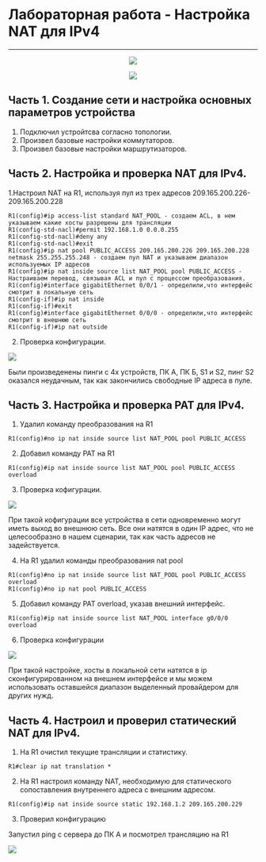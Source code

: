 # Лабораторная работа - Настройка NAT для IPv4
_ _ _
<p align="center">
<image src="https://github.com/LLlMEJIb87/OTUS-learning/blob/master/20.%20NAT/LAB_shema_seti.PNG">
</p>
  

<p align="center">
<image src="https://github.com/LLlMEJIb87/OTUS-learning/blob/master/20.%20NAT/LAB_tablica_adresacii.PNG">
</p>
  
## Часть 1. Создание сети и настройка основных параметров устройства
1. Подключил устройтсва согласно топологии.
2. Произвел базовые настройки коммутаторов.
3. Произвел базовые настройки маршрутизаторов.
  
## Часть 2. Настройка и проверка NAT для IPv4.
1.Настроил NAT на R1, используя пул из трех адресов 209.165.200.226-209.165.200.228
```
R1(config)#ip access-list standard NAT_POOL - создаем ACL, в нем указываем какие хосты разрешены для трансляции
R1(config-std-nacl)#permit 192.168.1.0 0.0.0.255
R1(config-std-nacl)#deny any 
R1(config-std-nacl)#exit 
R1(config)#ip nat pool PUBLIC_ACCESS 209.165.200.226 209.165.200.228 netmask 255.255.255.248 - создаем пул NAT и указываем диапазон используемых IP адресов
R1(config)#ip nat inside source list NAT_POOL pool PUBLIC_ACCESS - Настраиваем перевод, связывая ACL и пул с процессом преобразования.
R1(config)#interface gigabitEthernet 0/0/1 - определили,что интерфейс смотрит в локальную сеть
R1(config-if)#ip nat inside 
R1(config-if)#exit
R1(config)#interface gigabitEthernet 0/0/0 - определили,что интерфейс смотрит в внешнюю сеть
R1(config-if)#ip nat outside 
```
2. Проверка конфигурации.
  
<image src="https://github.com/LLlMEJIb87/OTUS-learning/blob/master/20.%20NAT/LAB_NAT_translation1.PNG">

Были произведенены пинги с 4х устройств, ПК А, ПК Б, S1 и S2, пинг S2 оказался неудачным, так как закончились свободные IP адреса в пуле.
  
## Часть 3. Настройка и проверка PAT для IPv4.
1. Удалил команду преобразования на R1
```
R1(config)#no ip nat inside source list NAT_POOL pool PUBLIC_ACCESS
```
2. Добавил команду PAT на R1
```
R1(config)#ip nat inside source list NAT_POOL pool PUBLIC_ACCESS overload
```
3. Проверка кофигурации.
  
<image src="https://github.com/LLlMEJIb87/OTUS-learning/blob/master/20.%20NAT/LAB_PAT_translation.PNG">

При такой кофигурации все устройства в сети одновременно могут иметь выход во внешнюю сеть. Все они натятся в один IP адрес, что не целесообразно в нашем сценарии, так как часть адресов не задействуется.
  
4. На R1 удалил команды преобразования nat pool
```
R1(config)#no ip nat inside source list NAT_POOL pool PUBLIC_ACCESS overload 
R1(config)#no ip nat pool PUBLIC_ACCESS
```
5. Добавил команду PAT overload, указав внешний интерфейс.
```
R1(config)#ip nat inside source list NAT_POOL interface g0/0/0 overload
```
6. Проверка конфигурации

<image src="https://github.com/LLlMEJIb87/OTUS-learning/blob/master/20.%20NAT/LAB_PAT_translation2.PNG">

При такой настройке, хосты в локальной сети натятся в ip сконфигурированном на внешнем интерфейсе и мы можем использовать оставшейся диапазон выделенный провайдером для других нужд.
  
## Часть 4. Настроил и проверил статический NAT для IPv4.
1. На R1 очистил текущие трансляции и статистику.
```
R1#clear ip nat translation *
```
2. На R1 настроил команду NAT, необходимую для статического сопоставления внутреннего адреса с внешним адресом.
```
R1(config)#ip nat inside source static 192.168.1.2 209.165.200.229 
```
3. Проверил конфигурацию
  

Запустил ping c сервера до ПК A и посмотрел трансляцию на R1
  
<image src="https://github.com/LLlMEJIb87/OTUS-learning/blob/master/20.%20NAT/LAB_NAT_translation2.PNG">
